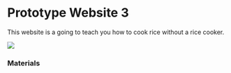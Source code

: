 <!DOCTYPE html>
<head>
    <h1>Prototype Website 3
    </h1>
</head>
<body>
    <p>This website is a going to teach you how to cook rice without a rice cooker.
    </p>
<img src=https://learn.compactappliance.com/wp-content/uploads/2012/03/rice-cooker.jpg/>
    <h3>Materials
    </h3>
    <p>
